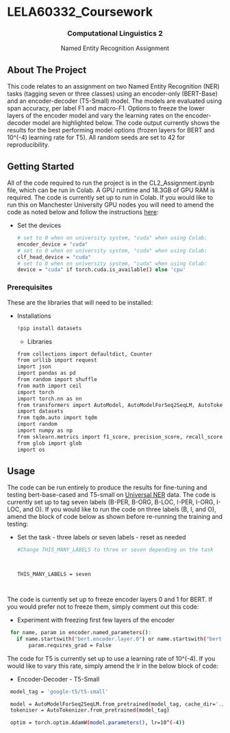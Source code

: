 # LELA60332_Coursework

<h3 align="center">Computational Linguistics 2</h3>

  <p align="center">
    Named Entity Recognition Assignment
  </p>
</div>

<!-- ABOUT THE PROJECT -->
## About The Project

This code relates to an assignment on two Named Entity Recognition (NER) tasks (tagging seven or three classes) using an encoder-only (BERT-Base) and an encoder-decoder (T5-Small) model. The models are evaluated using span accuracy, per label F1 and macro-F1. Options to freeze the lower layers of the encoder model and vary the learning rates on the encoder-decoder model are highlighted below. The code output currently shows the results for the best performing model options (frozen layers for BERT and 10^(-4) learning rate for T5). All random seeds are set to 42 for reproducibility.

<!-- GETTING STARTED -->
## Getting Started

All of the code required to run the project is in the CL2_Assignment.ipynb file, which can be run in Colab. A GPU runtime and 18.3GB of GPU RAM is required. The code is currently set up to run in Colab. If you would like to run this on Manchester University GPU nodes you will need to amend the code as noted below and follow the instructions [here](https://livemanchesterac-my.sharepoint.com/:w:/g/personal/dmitry_nikolaev_manchester_ac_uk/EQVPI6GKWN5LsYQoHkFOItAB05Nv6EeRyZDhzuNjFwPcuw):

* Set the devices
  ```sh
  # set to 0 when on university system, "cuda" when using Colab:
  encoder_device = "cuda"
  # set to 0 when on university system, "cuda" when using Colab:
  clf_head_device = "cuda"
  # set to 0 when on university system, "cuda" when using Colab:
  device = "cuda" if torch.cuda.is_available() else 'cpu'
  ```

### Prerequisites

These are the libraries that will need to be installed:
* Installations
  ```sh
  !pip install datasets
  ```
  * Libraries
  ```sh
  from collections import defaultdict, Counter
  from urllib import request
  import json
  import pandas as pd
  from random import shuffle
  from math import ceil
  import torch
  import torch.nn as nn
  from transformers import AutoModel, AutoModelForSeq2SeqLM, AutoTokenizer, get_scheduler, BitsAndBytesConfig
  import datasets
  from tqdm.auto import tqdm
  import random
  import numpy as np
  from sklearn.metrics import f1_score, precision_score, recall_score
  from glob import glob
  import os
  ```

<!-- USAGE EXAMPLES -->
## Usage

The code can be run entirely to produce the results for fine-tuning and testing bert-base-cased and T5-small on [Universal NER](https://www.universalner.org) data. The code is currently set up to tag seven labels (B-PER, B-ORG, B-LOC, I-PER, I-ORG, I-LOC, and O). If you would like to run the code on three labels (B, I, and O), amend the block of code below as shown before re-running the training and testing:

* Set the task - three labels or seven labels - reset as needed
  ```sh
  #Change THIS_MANY_LABELS to three or seven depending on the task



  THIS_MANY_LABELS = seven




  ```
The code is currently set up to freeze encoder layers 0 and 1 for BERT. If you would prefer not to freeze them, simply comment out this code:

* Experiment with freezing first few layers of the encoder
 ```sh
  for name, param in encoder.named_parameters():
    if name.startswith("bert.encoder.layer.0") or name.startswith("bert.encoder.layer.1"):
        param.requires_grad = False
  ```
The code for T5 is currently set up to use a learning rate of 10^(-4). If you would like to vary this rate, simply amend the lr in the below block of code:

* Encoder-Decoder - T5-Small
 ```sh
  model_tag = 'google-t5/t5-small'

  model = AutoModelForSeq2SeqLM.from_pretrained(model_tag, cache_dir='./hf_cache').to(device)
  tokeniser = AutoTokenizer.from_pretrained(model_tag)

  optim = torch.optim.AdamW(model.parameters(), lr=10^(-4))
  ```
